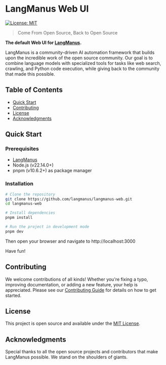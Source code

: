 # LangManus Web UI

[![License: MIT](https://img.shields.io/badge/License-MIT-yellow.svg)](https://opensource.org/licenses/MIT)

> Come From Open Source, Back to Open Source

**The default Web UI for [LangManus](https://github.com/langmanus/langmanus).**

LangManus is a community-driven AI automation framework that builds upon the incredible work of the open source community. Our goal is to combine language models with specialized tools for tasks like web search, crawling, and Python code execution, while giving back to the community that made this possible.

## Table of Contents
- [Quick Start](#quick-start)
- [Contributing](#contributing)
- [License](#license)
- [Acknowledgments](#acknowledgments)

## Quick Start

### Prerequisites

- [LangManus](https://github.com/langmanus/langmanus)
- Node.js (v22.14.0+)
- pnpm (v10.6.2+) as package manager

### Installation

```bash
# Clone the repository
git clone https://github.com/langmanus/langmanus-web.git
cd langmanus-web

# Install dependencies
pnpm install

# Run the project in development mode
pnpm dev
```

Then open your browser and navigate to http://localhost:3000

Have fun!

## Contributing

We welcome contributions of all kinds! Whether you're fixing a typo, improving documentation, or adding a new feature, your help is appreciated. Please see our [Contributing Guide](CONTRIBUTING.md) for details on how to get started.

## License

This project is open source and available under the [MIT License](LICENSE).

## Acknowledgments

Special thanks to all the open source projects and contributors that make LangManus possible. We stand on the shoulders of giants.
